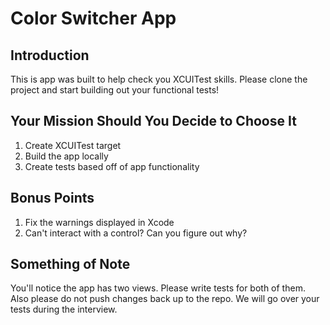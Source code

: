#  Color Switcher App

## Introduction
This is app was built to help check you XCUITest skills. Please clone the project and start building out your functional tests!

## Your Mission Should You Decide to Choose It
1. Create XCUITest target
2. Build the app locally
3. Create tests based off of app functionality

## Bonus Points
1. Fix the warnings displayed in Xcode
2. Can't interact with a control? Can you figure out why?

## Something of Note
You'll notice the app has two views. Please write tests for both of them. Also please do not push changes back up to the repo. We will go over your tests during the interview.
